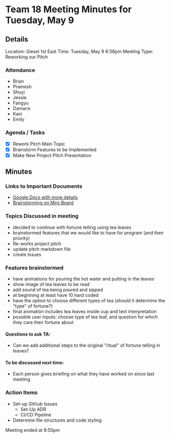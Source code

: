 # Team 18 Meeting Minutes for Tuesday, May 9

## Details

Location: Giesel 1st East
Time: Tuesday, May 9 6:56pm
Meeting Type: Reworking our Pitch

### Attendance

-   Brian
-   Pramesh
-   Shuyi
-   Jessie
-   Fangyu
-   Damaris
-   Kavi
-   Emily

### Agenda / Tasks

-   [x] Rework Pitch Main Topic
-   [x] Brainstorm Features to be Implemented
-   [x] Make New Project Pitch Presentation

## Minutes

### Links to Important Documents

-   [Google Docs with more details](https://docs.google.com/document/d/1JezWzzdS7xpDPmtYzGWAP4wgzL_Lw-7Lxp0NKwXPNgI/edit#)
-   [Brainstorming on Miro Board](https://miro.com/welcomeonboard/RUpsSE81UklVeHF4MDlXTFR1OUpjTFhTSGdQYVFrOTJPMHJlR[…]OMW1vWXwzNDU4NzY0NTUyNzAwNjM3Njk4fDI=?share_link_id=914738569260)

### Topics Discussed in meeting

-   decided to continue with fortune telling using tea leaves
-   brainstormed features that we would like to have for program (and their priority)
-   Re-works project pitch
-   update pitch markdown file
-   create Issues

### Features brainstormed

-   have animations for pouring the hot water and putting in the leaves
-   show image of tea leaves to be read
-   add sound of tea being poured and sipped
-   at beginning at least have 10 hard coded
-   have the option to choose different types of tea (should it determine the "type" of fortune?)
-   final animation includes tea leaves inside cup and text interpretation
-   possible user inputs: choose type of tea leaf, and question for which they care their fortune about

#### Questions to ask TA:

-   Can we add additional steps to the original "ritual" of fortune telling in leaves?

#### To be discussed next time:

-   Each person gives briefing on what they have worked on since last meeting

### Action Items

-   Set-up Github Issues
    -   Set-Up ADR
    -   CI/CD Pipeline
-   Determine file structures and code styling

Meeting ended at 8:55pm

